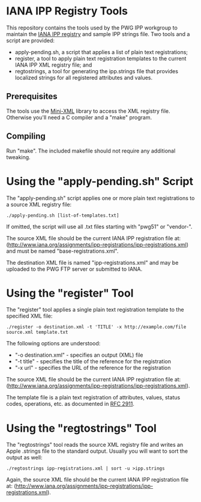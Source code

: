 # IANA IPP Registry Tools

This repository contains the tools used by the PWG IPP workgroup to maintain the [IANA IPP registry](http://www.iana.org/assignments/ipp-registrations) and sample IPP strings file. Two tools and a script are provided:

- apply-pending.sh, a script that applies a list of plain text registrations;
- register, a tool to apply plain text registration templates to the current IANA IPP XML registry file; and
- regtostrings, a tool for generating the ipp.strings file that provides localized strings for all registered attributes and values.

## Prerequisites

The tools use the [Mini-XML](http://www.msweet.org/projects.php/mini-xml) library to access the XML registry file. Otherwise you'll need a C compiler and a "make" program.

## Compiling

Run "make". The included makefile should not require any additional tweaking.


# Using the "apply-pending.sh" Script

The "apply-pending.sh" script applies one or more plain text registrations to a source XML registry file:

    ./apply-pending.sh [list-of-templates.txt]

If omitted, the script will use all .txt files starting with "pwg51" or "vendor-".

The source XML file should be the current IANA IPP registration file at: (http://www.iana.org/assignments/ipp-registrations/ipp-registrations.xml) and must be named "base-registrations.xml".

The destination XML file is named "ipp-registrations.xml" and may be uploaded to the PWG FTP server or submitted to IANA.


# Using the "register" Tool

The "register" tool applies a single plain text registration template to the specified XML file:

    ./register -o destination.xml -t 'TITLE' -x http://example.com/file source.xml template.txt

The following options are understood:

- "-o destination.xml" - specifies an output (XML) file
- "-t title" - specifies the title of the reference for the registration
- "-x url" - specifies the URL of the reference for the registration

The source XML file should be the current IANA IPP registration file at: (http://www.iana.org/assignments/ipp-registrations/ipp-registrations.xml).

The template file is a plain text registration of attributes, values, status codes, operations, etc. as documented in [RFC 2911](http://tools.ietf.org/html/rfc2911).


# Using the "regtostrings" Tool

The "regtostrings" tool reads the source XML registry file and writes an Apple .strings file to the standard output. Usually you will want to sort the output as well:

    ./regtostrings ipp-registrations.xml | sort -u >ipp.strings

Again, the source XML file should be the current IANA IPP registration file at: (http://www.iana.org/assignments/ipp-registrations/ipp-registrations.xml).
